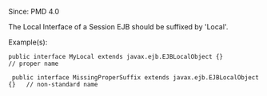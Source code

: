 Since: PMD 4.0

The Local Interface of a Session EJB should be suffixed by 'Local'.

Example(s):
```
public interface MyLocal extends javax.ejb.EJBLocalObject {}				// proper name

 public interface MissingProperSuffix extends javax.ejb.EJBLocalObject {}	// non-standard name
```
